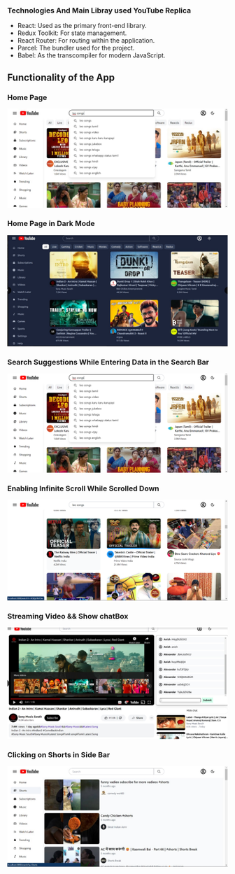 


### Technologies And Main Libray used YouTube Replica

- React: Used as the primary front-end library.
- Redux Toolkit: For state management.
- React Router: For routing within the application.
- Parcel: The bundler used for the project.
- Babel: As the transcompiler for modern JavaScript.


## Functionality of the App

### Home Page

![Home page](./Images/Homepages.jpeg)

### Home Page in Dark Mode

![Home page](./Images/DarkTheme.jpeg
)
### Search Suggestions While Entering Data in the Search Bar

![Search Suggestions](./Images/SearchSuggestions.jpeg)
### Enabling Infinite Scroll While Scrolled Down

![Infinite Scroll in Home Page](./Images/InfinteScroll.jpeg)


### Streaming Video && Show chatBox
![Live Chat](./Images/LiveStreamVideoAndChat.jpeg)

### Clicking on Shorts in Side Bar
![Shorts Results](./Images/ShortsPage.jpeg)
